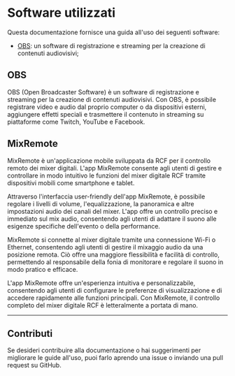 # Software utilizzati

Questa documentazione fornisce una guida all'uso dei seguenti software:

-   [OBS](https://obsproject.com/): un software di registrazione e streaming per la creazione di contenuti audiovisivi;
## OBS

OBS (Open Broadcaster Software) è un software di registrazione e streaming per la creazione di contenuti audiovisivi. Con OBS, è possibile registrare video e audio dal proprio computer o da dispositivi esterni, aggiungere effetti speciali e trasmettere il contenuto in streaming su piattaforme come Twitch, YouTube e Facebook.

## MixRemote

MixRemote è un'applicazione mobile sviluppata da RCF per il controllo remoto dei mixer digitali. L'app MixRemote consente agli utenti di gestire e controllare in modo intuitivo le funzioni del mixer digitale RCF tramite dispositivi mobili come smartphone e tablet.

Attraverso l'interfaccia user-friendly dell'app MixRemote, è possibile regolare i livelli di volume, l'equalizzazione, la panoramica e altre impostazioni audio dei canali del mixer. L'app offre un controllo preciso e immediato sul mix audio, consentendo agli utenti di adattare il suono alle esigenze specifiche dell'evento o della performance.

MixRemote si connette al mixer digitale tramite una connessione Wi-Fi o Ethernet, consentendo agli utenti di gestire il mixaggio audio da una posizione remota. Ciò offre una maggiore flessibilità e facilità di controllo, permettendo al responsabile della fonia di monitorare e regolare il suono in modo pratico e efficace.

L'app MixRemote offre un'esperienza intuitiva e personalizzabile, consentendo agli utenti di configurare le preferenze di visualizzazione e di accedere rapidamente alle funzioni principali. Con MixRemote, il controllo completo del mixer digitale RCF è letteralmente a portata di mano.

---
## Contributi

Se desideri contribuire alla documentazione o hai suggerimenti per migliorare le guide all'uso, puoi farlo aprendo una issue o inviando una pull request su GitHub.